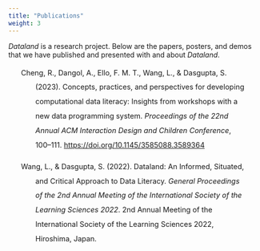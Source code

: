 ```yaml
---
title: "Publications"
weight: 3
---
```


_Dataland_ is a research project. Below are the papers, posters, and demos that we have published and presented with and about _Dataland_.

<div style="font-size: 0.9rem; text-align: left; margin: 0 auto; width: 90%;">
<div class="csl-bib-body" style="line-height: 2; margin-left: 2em; text-indent:-2em; padding-bottom: 1em;">
  <div class="csl-entry">Cheng, R., Dangol, A., Ello, F. M. T., Wang, L., &amp; Dasgupta, S. (2023). Concepts, practices, and perspectives for developing computational data literacy: Insights from workshops with a new data programming system. <i>Proceedings of the 22nd Annual ACM Interaction Design and Children Conference</i>, 100–111. <a href="https://doi.org/10.1145/3585088.3589364">https://doi.org/10.1145/3585088.3589364</a></div>
  <span class="Z3988" title="url_ver=Z39.88-2004&amp;ctx_ver=Z39.88-2004&amp;rfr_id=info%3Asid%2Fzotero.org%3A2&amp;rft_id=info%3Adoi%2F10.1145%2F3585088.3589364&amp;rft_id=urn%3Aisbn%3A9798400701313&amp;rft_val_fmt=info%3Aofi%2Ffmt%3Akev%3Amtx%3Abook&amp;rft.genre=proceeding&amp;rft.atitle=Concepts%2C%20practices%2C%20and%20perspectives%20for%20developing%20computational%20data%20literacy%3A%20Insights%20from%20workshops%20with%20a%20new%20data%20programming%20system&amp;rft.btitle=Proceedings%20of%20the%2022nd%20annual%20ACM%20interaction%20design%20and%20children%20conference&amp;rft.place=New%20York%2C%20NY%2C%20USA&amp;rft.publisher=Association%20for%20Computing%20Machinery&amp;rft.series=IDC%20'23&amp;rft.aufirst=Ruijia&amp;rft.aulast=Cheng&amp;rft.au=Ruijia%20Cheng&amp;rft.au=Aayushi%20Dangol&amp;rft.au=Frances%20Marie%20Tabio%20Ello&amp;rft.au=Lingyu%20Wang&amp;rft.au=Sayamindu%20Dasgupta&amp;rft.date=2023&amp;rft.pages=100%E2%80%93111&amp;rft.spage=100&amp;rft.epage=111&amp;rft.isbn=9798400701313"></span>
</div>

<div class="csl-bib-body" style="line-height: 2; margin-left: 2em; text-indent:-2em;">
  <div class="csl-entry">Wang, L., &amp; Dasgupta, S. (2022). Dataland: An Informed, Situated, and Critical Approach to Data Literacy. <i>General Proceedings of the 2nd Annual Meeting of the International Society of the Learning Sciences 2022</i>. 2nd Annual Meeting of the International Society of the Learning Sciences 2022, Hiroshima, Japan.</div>
  <span class="Z3988" title="url_ver=Z39.88-2004&amp;ctx_ver=Z39.88-2004&amp;rfr_id=info%3Asid%2Fzotero.org%3A2&amp;rft_val_fmt=info%3Aofi%2Ffmt%3Akev%3Amtx%3Abook&amp;rft.genre=proceeding&amp;rft.atitle=Dataland%3A%20An%20Informed%2C%20Situated%2C%20and%20Critical%20Approach%20to%20Data%20Literacy&amp;rft.btitle=General%20Proceedings%20of%20the%202nd%20Annual%20Meeting%20of%20the%20International%20Society%20of%20the%20Learning%20Sciences%202022&amp;rft.place=Hiroshima%2C%20Japan&amp;rft.publisher=International%20Society%20of%20the%20Learning%20Sciences&amp;rft.aufirst=Lingyu&amp;rft.aulast=Wang&amp;rft.au=Lingyu%20Wang&amp;rft.au=Sayamindu%20Dasgupta&amp;rft.date=2022"></span>
</div>

</div>